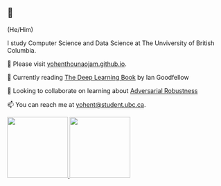 ## 👋 
(He/Him)


I study Computer Science and Data Science at The Unviversity of British Columbia. 

🔭 Please visit <a href="https://yohenthounaojam.github.io" target="_blank">yohenthounaojam.github.io</a>. 

🌱 Currently reading [The Deep Learning Book](https://www.deeplearningbook.org/) by Ian Goodfellow

👯 Looking to collaborate on learning about [Adversarial Robustness](https://adversarial-ml-tutorial.org/introduction/)

📫 You can reach me at yohent@student.ubc.ca. 



<p align="left">
<a href="https://github.com/yohenthounaojam">
  <img height="140em" src="https://github-readme-stats.vercel.app/api/?username=yohenthounaojam&show_icons=true&title_color=fff&icon_color=79ff97&text_color=9f9f9f&bg_color=151515&hide=stars" />
  <img height="140em" src="https://github-readme-stats.vercel.app/api/top-langs/?username=yohenthounaojam&&layout=compact&show_icons=true&title_color=fff&icon_color=79ff97&text_color=9f9f9f&bg_color=151515&hide=css" />
</a>
</p>


<!--
**yohenthounaojam/yohenthounaojam** is a ✨ _special_ ✨ repository because its `README.md` (this file) appears on your GitHub profile.

Here are some ideas to get you started:

- 🔭 I’m currently working on ...
- 🌱 I’m currently learning ...
- 👯 I’m looking to collaborate on ...
- 🤔 I’m looking for help with ...
- 💬 Ask me about ...
- 📫 How to reach me: ...
- 😄 Pronouns: ...
- ⚡ Fun fact: ...
- Not showing
-->
